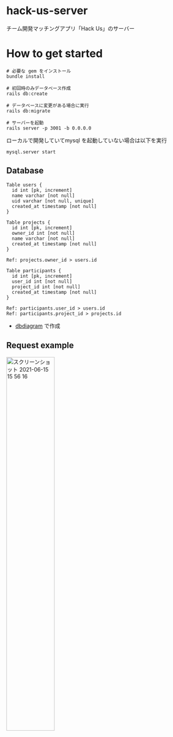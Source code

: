 # hack-us-server

チーム開発マッチングアプリ「Hack Us」のサーバー

# How to get started

```
# 必要な gem をインストール
bundle install

# 初回時のみデータベース作成
rails db:create

# データベースに変更がある場合に実行
rails db:migrate

# サーバーを起動
rails server -p 3001 -b 0.0.0.0
```

ローカルで開発していてmysql を起動していない場合は以下を実行
```
mysql.server start
```

## Database


```
Table users {
  id int [pk, increment]
  name varchar [not null]
  uid varchar [not null, unique]
  created_at timestamp [not null]
}

Table projects {
  id int [pk, increment]
  owner_id int [not null]
  name varchar [not null]
  created_at timestamp [not null]
}

Ref: projects.owner_id > users.id

Table participants {
  id int [pk, increment]
  user_id int [not null]
  project_id int [not null]
  created_at timestamp [not null]
}

Ref: participants.user_id > users.id
Ref: participants.project_id > projects.id
```

* [dbdiagram](https://dbdiagram.io/home) で作成

## Request example

<img width="50%" alt="スクリーンショット 2021-06-15 15 56 16" src="https://user-images.githubusercontent.com/51741264/122006794-39c62a00-cdf2-11eb-8bde-42071aa2cad0.png">
